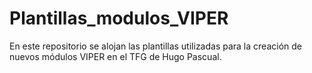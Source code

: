 # Plantillas_modulos_VIPER

En este repositorio se alojan las plantillas utilizadas para la creación de nuevos módulos VIPER en el TFG de Hugo Pascual.

